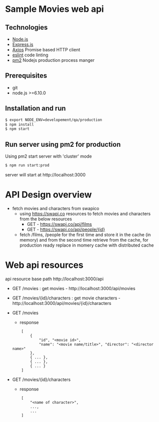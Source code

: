 # Sample Movies web api

## Technologies
* [Node.js](https://nodejs.org/en/)
* [Express.js](https://expressjs.com/)
* [Axios](https://github.com/mzabriskie/axios) Promise based HTTP client
* [eslint](https://eslint.org/) code linting
* [pm2](http://pm2.keymetrics.io/) Nodejs production process manger

## Prerequisites
  * git
  * node.js >=6.10.0


## Installation and run
```bash
$ export NODE_ENV=developement/qa/production
$ npm install
$ npm start
```
## Run server using pm2 for production
Using pm2 start server with 'cluster' mode
```bash
$ npm run start:prod
```
server will start at http://localhost:3000

# API Design overview
- fetch movies and characters from swapico
    - using https://swapi.co resources to fetch movies and characters from the below resources
        - GET - https://swapi.co/api/films
        - GET -  https://swapi.co/api/people/{id}
    - fetch /films, /people for the first time and store it in the cache (in memory) and from the second time retrieve from the cache, for production ready replace in momery cache with distributed cache


# Web api resources
api resource base path http://localhost:3000/api
- GET /movies : get movies - http://localhost:3000/api/movies
- GET /movies/{id}/characters : get movie characters - http://localhost:3000/api/movies/{id}/characters

- GET /movies
    - response
    ```
        [
            {
                "id", "<movie id>",
                "name": "<movie name/title>", "director": "<director name>"
            },
            { ... },
            { ... },
            { ... }
        ]
    ```
- GET /movies/{id}/characters
    - response
    ```
        [
            "<name of character>",
            ...,
            ...
        ]
    ```

